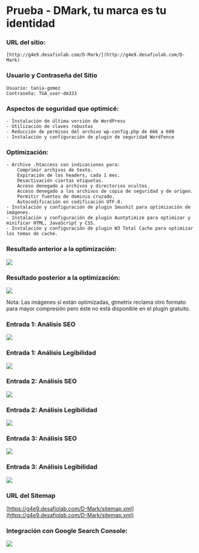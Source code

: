 # Prueba - DMark, tu marca es tu identidad

### URL del sitio:
	[http://g4e9.desafiolab.com/D-Mark/](http://g4e9.desafiolab.com/D-Mark)

### Usuario y Contraseña del Sitio
	Usuario: tania-gomez
	Contraseña: TGA_user-dm333

### Aspectos de seguridad que optimicé:
	- Instalación de última versión de WordPress
	- Utilización de claves robustas
	- Reducción de permisos del archivo wp-config.php de 666 a 600
	- Instalación y configuración de plugin de seguridad Wordfence

### Optimización:
	- Archivo .htaccess con indicaciones para:
		Comprimir archivos de texto.
		Expiración de los headers, cada 1 mes.
		Desactivación ciertas etiquetas.
		Acceso denegado a archivos y directorios ocultos.
		Acceso denegado a los archivos de copia de seguridad y de origen.
		Permitir fuentes de dominio cruzado.
		Autocodificación en codificación UTF-8.
	- Instalación y configuración de plugin Smushit para optimización de imágenes.
	- Instalación y configuración de plugin Auotptimize para optimizar y minificar HTML, JavaScript y CSS.
	- Instalación y configuración de plugin W3 Total Cache para optimizar los temas de caché.

	
### Resultado anterior a la optimización:
![](images/gtmetrix-1.jpg)

### Resultado posterior a la optimización:
![](images/gtmetrix-2.jpg)

Nota: Las imágenes sí están optimizadas, gtmetrix reclama otro formato para mayor compresión pero éste no está disponible en el plugin gratuito.

### Entrada 1: Análisis SEO
![](images/E1-Yoast_SEO.jpg)

### Entrada 1: Análisis Legibilidad
![](images/E1-Yoast_legibilidad.jpg)

### Entrada 2: Análisis SEO
![](images/E2-Yoast_SEO2.jpg)

### Entrada 2: Análisis Legibilidad
![](images/E2-Yoast_legibilidad.jpg)

### Entrada 3: Análisis SEO
![](images/E3-Yoast_SEO.jpg)

### Entrada 3: Análisis Legibilidad
![](images/E3-Yoast_legibilidad.jpg)

### URL del Sitemap
[https://g4e9.desafiolab.com/D-Mark/sitemap.xml](https://g4e9.desafiolab.com/D-Mark/sitemap.xml)

### Integración con Google Search Console:
![](images/xml-sitemap.jpg)
